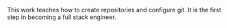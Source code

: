 This work teaches how to create repositories and configure git.
It is the first step in becoming a full stack engineer.

